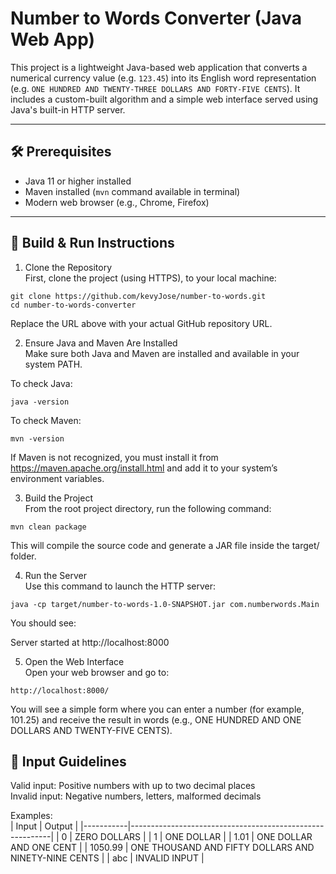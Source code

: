 # Number to Words Converter (Java Web App)

This project is a lightweight Java-based web application that converts a numerical currency value (e.g. `123.45`) into its English word representation (e.g. `ONE HUNDRED AND TWENTY-THREE DOLLARS AND FORTY-FIVE CENTS`). It includes a custom-built algorithm and a simple web interface served using Java's built-in HTTP server.

---

## 🛠 Prerequisites

- Java 11 or higher installed
- Maven installed (`mvn` command available in terminal)
- Modern web browser (e.g., Chrome, Firefox)

---

## 🚀 Build & Run Instructions

1. Clone the Repository   
First, clone the project (using HTTPS), to your local machine:

```
git clone https://github.com/kevyJose/number-to-words.git
cd number-to-words-converter
```

Replace the URL above with your actual GitHub repository URL.

2. Ensure Java and Maven Are Installed  
Make sure both Java and Maven are installed and available in your system PATH.

To check Java:
```
java -version
```
To check Maven:
```
mvn -version
```
If Maven is not recognized, you must install it from https://maven.apache.org/install.html and add it to your system’s environment variables.

3. Build the Project  
From the root project directory, run the following command:
```
mvn clean package
```
This will compile the source code and generate a JAR file inside the target/ folder.

4. Run the Server  
Use this command to launch the HTTP server:
```
java -cp target/number-to-words-1.0-SNAPSHOT.jar com.numberwords.Main
```
You should see:

Server started at http://localhost:8000

5. Open the Web Interface  
Open your web browser and go to:
```
http://localhost:8000/
```
You will see a simple form where you can enter a number (for example, 101.25) and receive the result in words (e.g., ONE HUNDRED AND ONE DOLLARS AND TWENTY-FIVE CENTS).


## 🧪 Input Guidelines  

Valid input: Positive numbers with up to two decimal places  
Invalid input: Negative numbers, letters, malformed decimals

Examples:  
| Input     | Output                                                   |
|-----------|----------------------------------------------------------|
| 0         | ZERO DOLLARS                                             |
| 1         | ONE DOLLAR                                               |
| 1.01      | ONE DOLLAR AND ONE CENT                                  |
| 1050.99   | ONE THOUSAND AND FIFTY DOLLARS AND NINETY-NINE CENTS     |
| abc       | INVALID INPUT                                            |


